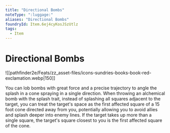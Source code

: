 ```yaml
---
title: "Directional Bombs"
noteType: ":luggage:"
aliases: "Directional Bombs"
foundryId: Item.6ej4cyKosJSzUtlz
tags:
  - Item
---
```


# Directional Bombs
![[pathfinder2e/Feats/zz_asset-files/icons-sundries-books-book-red-exclamation.webp|150]]

You can lob bombs with great force and a precise trajectory to angle the splash in a cone spraying in a single direction. When throwing an alchemical bomb with the splash trait, instead of splashing all squares adjacent to the target, you can treat the target's space as the first affected square of a 15 foot cone directed away from you, potentially allowing you to avoid allies and splash deeper into enemy lines. If the target takes up more than a single square, the target's square closest to you is the first affected square of the cone.
